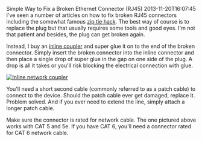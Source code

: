 Simple Way to Fix a Broken Ethernet Connector (RJ45)
2013-11-20T16:07:45
I've seen a number of articles on how to fix broken RJ45 connectors including the somewhat famous [zip tie hack](http://www.instructables.com/id/Repair-a-Broken-Ethernet-Plug/). The best way of course is to replace the plug but that usually requires some tools and good eyes. I'm not that patient and besides, the plug can get broken again.

Instead, I buy an [inline coupler](http://www.homedepot.com/p/GE-RJ45-In-Line-Network-Coupler-76751/202829385#.UozbesSkqaQ) and super glue it on to the end of the broken connector. Simply insert the broken connector into the inline connector and then place a single drop of super glue in the gap on one side of the plug. A drop is all it takes or you'll risk blocking the electrical connection with glue.

[![Inline network coupler](http://az667460.vo.msecnd.net/cdn/images/blog/Windows-Live-Writer/Simple-Way-to-Fix-a-Broken_982B/inlinecoupler_thumb.jpg)](http://az667460.vo.msecnd.net/cdn/images/blog/Windows-Live-Writer/Simple-Way-to-Fix-a-Broken_982B/inlinecoupler_2.jpg)

You'll need a short second cable (commonly referred to as a patch cable) to connect to the device. Should the patch cable ever get damaged, replace it. Problem solved. And if you ever need to extend the line, simply attach a longer patch cable.

Make sure the connector is rated for network cable. The one pictured above works with CAT 5 and 5e. If you have CAT 6, you'll need a connector rated for CAT 6 network cable.
